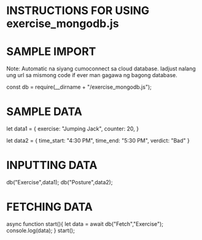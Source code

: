 # INSTRUCTIONS FOR USING exercise_mongodb.js

# SAMPLE IMPORT  
Note: Automatic na siyang cumoconnect sa cloud database. Iadjust nalang ung url sa mismong code if ever man gagawa ng bagong database.

const db = require(__dirname + "/exercise_mongodb.js");

# SAMPLE DATA  

let data1 = {
    exercise: "Jumping Jack",
    counter: 20,
}

let data2 = {
    time_start: "4:30 PM",
    time_end: "5:30 PM",
    verdict: "Bad"
}

# INPUTTING DATA 

db("Exercise",data1);
db("Posture",data2);

# FETCHING DATA 

async function start(){
    let data = await db("Fetch","Exercise");
    console.log(data);
}
start();